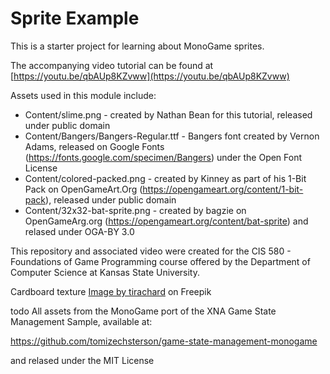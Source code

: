# Sprite Example
This is a starter project for learning about MonoGame sprites.  

The accompanying video tutorial can be found at [https://youtu.be/qbAUp8KZvww](https://youtu.be/qbAUp8KZvww)

Assets used in this module include:

* Content/slime.png - created by Nathan Bean for this tutorial, released under public domain
* Content/Bangers/Bangers-Regular.ttf - Bangers font created by Vernon Adams, released on Google Fonts (https://fonts.google.com/specimen/Bangers) under the Open Font License
* Content/colored-packed.png - created by Kinney as part of his 1-Bit Pack on OpenGameArt.Org (https://opengameart.org/content/1-bit-pack), released under public domain
* Content/32x32-bat-sprite.png - created by bagzie on OpenGameArg.org (https://opengameart.org/content/bat-sprite) and relased under OGA-BY 3.0 

This repository and associated video were created for the CIS 580 - Foundations of Game Programming course offered by the Department of Computer Science at Kansas State University.


Cardboard texture <a href="https://www.freepik.com/free-photo/brown-texture_997226.htm#query=cardboard%20texture&position=6&from_view=keyword&track=ais">Image by tirachard</a> on Freepik

todo
All assets from the MonoGame port of the XNA Game State Management Sample, available at:

https://github.com/tomizechsterson/game-state-management-monogame

and relased under the MIT License